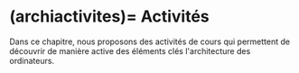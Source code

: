 (archiactivites)=
Activités
===========================

Dans ce chapitre, nous proposons des activités de cours qui permettent de découvrir de manière active des éléments clés l'architecture des ordinateurs.

